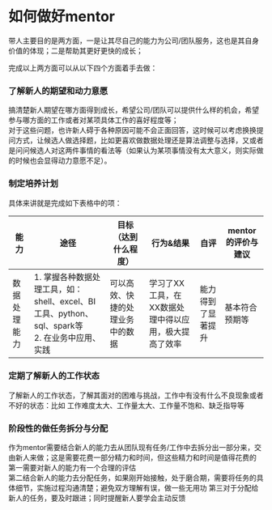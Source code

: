 如何做好mentor
====
带人主要目的是两方面，一是让其尽自己的能力为公司/团队服务，这也是其自身价值的体现；二是帮助其更好更快的成长；

完成以上两方面可以从以下四个方面着手去做：
### 了解新人的期望和动力意愿
搞清楚新人期望在哪方面得到成长，希望公司/团队可以提供什么样的机会，希望参与哪方面的工作或者对某项具体工作的喜好程度等；<br>
对于这些问题，也许新人碍于各种原因可能不会正面回答，这时候可以考虑换换提问方式，让候选人做选择题，比如更喜欢做数据处理还是算法调整与选择，又或者是问问候选人对这两件事情的看法等（如果认为某项事情没有太大意义，则实际做的时候也会显得动力意愿不足）。

### 制定培养计划
具体来讲就是完成如下表格中的项：

能力|途径|目标（达到什么程度）|行为&结果|自评|mentor的评价与建议
-|-|-|-|-|-
数据处理能力|1. 掌握各种数据处理工具，如：shell、excel、BI工具、python、sql、spark等 <br>2. 在业务中应用、实践|可以高效、快捷的处理业务中的数据|学习了XX工具，在XX数据处理中得以应用，极大提高了效率|能力得到了显著提升|基本符合预期等

### 定期了解新人的工作状态
了解新人的工作状态，了解其面对的困难与挑战，工作中有没有什么不良现象或者不好的状态：比如 工作难度太大、工作量太大、工作量不饱和、缺乏指导等

### 阶段性的做任务拆分与分配
作为mentor需要结合新人的能力去从团队现有任务/工作中去拆分出一部分来，交由新人来做；这是需要花费一部分精力和时间，但这些精力和时间是值得花费的<br>
第一需要对新人的能力有一个合理的评估<br>
第二结合新人的能力去分配任务，如果刚开始接触，处于磨合期，需要将任务的具体细节，实施过程沟通清楚；避免双方理解有误，做一些无用功
第三对于分配给新人的任务，要及时跟进；同时提醒新人要学会主动反馈
